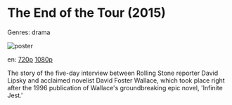 # The End of the Tour (2015)

Genres: drama

![poster](http://image.tmdb.org/t/p/w500/kXuLpzvjcjisCmYIWlBMNVmmOVp.jpg)

en:
  [720p](magnet:?xt=urn:btih:A594B390810F0065DB8BC94C146FAD3FF198BCD5&tr=udp://glotorrents.pw:6969/announce&tr=udp://tracker.opentrackr.org:1337/announce&tr=udp://torrent.gresille.org:80/announce&tr=udp://tracker.openbittorrent.com:80&tr=udp://tracker.coppersurfer.tk:6969&tr=udp://tracker.leechers-paradise.org:6969&tr=udp://p4p.arenabg.ch:1337&tr=udp://tracker.internetwarriors.net:1337)
  [1080p](magnet:?xt=urn:btih:C8233585B20B97C053EE0183CA1350FEBF826638&tr=udp://glotorrents.pw:6969/announce&tr=udp://tracker.opentrackr.org:1337/announce&tr=udp://torrent.gresille.org:80/announce&tr=udp://tracker.openbittorrent.com:80&tr=udp://tracker.coppersurfer.tk:6969&tr=udp://tracker.leechers-paradise.org:6969&tr=udp://p4p.arenabg.ch:1337&tr=udp://tracker.internetwarriors.net:1337)
  


The story of the five-day interview between Rolling Stone reporter David Lipsky and acclaimed novelist David Foster Wallace, which took place right after the 1996 publication of Wallace's groundbreaking epic novel, 'Infinite Jest.'